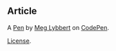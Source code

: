 Article
-------


A [Pen](http://codepen.io/mlybbert/pen/PGgBVA) by [Meg Lybbert](http://codepen.io/mlybbert) on [CodePen](http://codepen.io/).

[License](http://codepen.io/mlybbert/pen/PGgBVA/license).